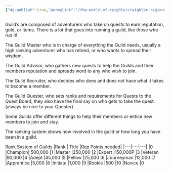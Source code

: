 ```yaml
---
{"dg-publish":true,"permalink":"/the-world-of-reighlor/reighlor-regions/kingdom-of-leloria/joleria/guilds-of-joleria/1-guild-basics/"}
---
```


Guild’s are composed of adventurers who take on quests to earn reputation, gold, or items. There is a lot that goes into running a guild, like those who run it!

The Guild Master who is in charge of everything the Guild needs, usually a high ranking adventurer who has retired, or who wants to spread their wisdom. 

The Guild Advisor, who gathers new quests to help the Guilds and their members reputation and spreads word to any who wish to join.

The Guild Recruiter, who decides who does and does not have what it takes to become a member. 

The Guild Quester, who sets ranks and requirements for Quests to the Quest Board, they also have the final say on who gets to take the quest. (always be nice to your Quester)


Some Guilds offer different things to help their members or entice new members to join and stay. 

The ranking system shows how involved in the guild or how long you have been in a guild.

Rank System of Guilds 
|Rank | Title |Rep Points needed|
|---|---|---|
|0	|Champion|	500,000
|1	|Master	|250,000
|2	|Expert	|150,000P
|3	|Veteran	|90,000
|4	|Adept	|45,000
|5 |Fellow	|25,000
|6	|Journeyman	|12,000
|7	|Apprentice	|5,000
|8	|Initiate	|1,000
|9	|Rookie	|500
|10 |Novice	|0
